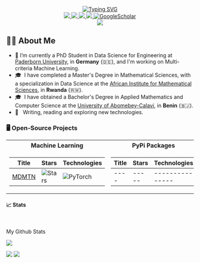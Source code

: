 <p align="center">
<a href="https://git.io/typing-svg"><img src="https://readme-typing-svg.demolab.com?font=Fira+Code&pause=1000&color=2D39F7&center=true&vCenter=true&multiline=true&random=false&width=650&height=95&lines=Sedjro+Salomon+Hotegni;PhD+Student+%7C+Data+Science+for+Engineering;Multicriteria+Machine+Learning+%7C+Computer+Vision" alt="Typing SVG" /></a>
<br/>

<a href="https://shsalomon.github.io/">
    <img src="https://img.shields.io/badge/Website-shsalomon.github.io-red?style=flat-square">
</a>
<a href="https://shsalomon.bio.link/">
    <img src="https://img.shields.io/badge/BIO-shsalomon-red?style=flat-square">
</a>  
<a href="https://www.linkedin.com/in/s%C3%A8djro-salomon-hotegni-82a03a202/">
    <img src="https://img.shields.io/badge/-Linkedin-blue?style=flat-square&logo=linkedin">
</a>
<a href="mailto:sedjro.salomon.hotegni@uni-paderborn.de">
    <img src="https://img.shields.io/badge/-Email-red?style=flat-square&logo=gmail&logoColor=white">
</a>
<a href='https://scholar.google.com/citations?user=4FV8k9YAAAAJ' target="_blank">
    <img alt='GoogleScholar' src='https://img.shields.io/badge/Scholar-100000?style=flat&logo=GoogleScholar&logoColor=white&&color=0181FF'>
</a>

<br/> 

<a href="https://github.com/salomonhotegni">
    <img src="https://github-stats-alpha.vercel.app/api?username=salomonhotegni&cc=22272e&tc=37BCF6&ic=fff&bc=0000">
</a>


</p>

<!--
<img src="https://komarev.com/ghpvc/?username=salomonhotegni&style=flat-square&color=blue" alt=""/>
-->

## 👨🏻 About Me
- 🔭 I’m currently a PhD Student in Data Science for Engineering at [Paderborn University](https://en.cs.uni-paderborn.de/dse), in **Germany** (🇩🇪), and I'm working on Multi-criteria Machine Learning.
- 🎓 &nbsp;I have completed a Master's Degree in Mathematical Sciences, with a specialization in Data Science at the [African Institute for Mathematical Sciences](https://aims.ac.rw/), in **Rwanda** (🇷🇼).
- 🎓 &nbsp;I have obtained a Bachelor's Degree in Applied Mathematics and Computer Science at the [University of Abomebey-Calavi](https://uac.bj/), in **Benin** (🇧🇯).
- 🤔 &nbsp; Writing, reading and exploring new technologies.

### 🖥️ Open-Source Projects
<table>
<tr><th>Machine Learning </th><th>PyPi Packages</th></tr>
<tr><td>

|Title | Stars | Technologies|
|--|--|--|
| [MDMTN](https://github.com/salomonhotegni/MDMTN) | <img alt="Stars" src="https://img.shields.io/github/stars/salomonhotegni/MDMTN?style=flat-square&labelColor=black"/> | ![PyTorch](https://img.shields.io/badge/PyTorch-black?style=flat-square&logo=pytorch)|


</td><td>

|Title | Stars | Technologies|
|--|--|--|
| ---- | ----- | --------------- |
</td></tr> </table>


#### 📈 Stats
<br>

My Github Stats

![](http://github-profile-summary-cards.vercel.app/api/cards/profile-details?username=salomonhotegni&theme=dracula) 

![](http://github-profile-summary-cards.vercel.app/api/cards/repos-per-language?username=salomonhotegni&theme=dracula) 
![](http://github-profile-summary-cards.vercel.app/api/cards/most-commit-language?username=salomonhotegni&theme=dracula)


<br>
<!--
<details>
Currently Coding & Listening to:

[![spotify-github-profile](https://spotify-github-profile.vercel.app/api/view?uid=11159336621&cover_image=true&theme=novatorem&show_offline=true&bar_color=53b14f&bar_color_cover=false)](https://open.spotify.com/user/31s3f2fvhz7yv7yeg3qpzvkufxti)

</details>
-->

<!--
**luelhagos/luelhagos** is a ✨ _special_ ✨ repository because its `README.md` (this file) appears on your GitHub profile.

Here are some ideas to get you started:

- 🔭 I’m currently working on ...
- 🌱 I’m currently learning ...
- 👯 I’m looking to collaborate on ...
- 🤔 I’m looking for help with ...
- 💬 Ask me about ...
- 📫 How to reach me: ...
- 😄 Pronouns: ...
- ⚡ Fun fact: ...
-->

<!--
## My Github Stats:

[![Sedjro Salomon HOTEGNI's GitHub stats](https://github-readme-stats.vercel.app/api?username=salomonhotegni&count_private=true&hide=contribs&show_icons=true&theme=radical)](https://github.com/anuraghazra/github-readme-stats)
<!--
<table class="center" style="width:100%;">
  <tr>
    <td align="center">
  <img align="center" src="https://github-readme-stats.vercel.app/api?username=salomonhotegni&count_private=true&hide=contribs&show_icons=true&theme=radical" />
    </td>
    <td align="center">
  <img align="center" src="https://github-readme-stats.vercel.app/api/top-langs/?username=salomonhotegni&langs_count=11&&layout=compact&theme=react&bg_color=060B0D&icon_color=F8D866&hide_border=true&show_icons=false&hide_border=true" />
</td>
  </tr>
</table>
-->

<!--
![Readme Card](https://github-readme-stats.vercel.app/api/pin/?username=salomonhotegni&repo=salomonhotegni.github.io)
[![Top Langs](https://github-readme-stats.vercel.app/api/top-langs/?username=salomonhotegni&layout=compact)](https://github.com/anuraghazra/github-readme-stats)
-->
